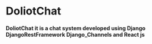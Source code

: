 # DoliotChat 
#### DoliotChat it is a chat system developed using Django DjangoRestFramework Django_Channels and React js 
